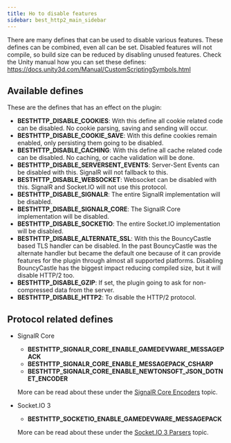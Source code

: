 ```yaml
---
title: Ho to disable features
sidebar: best_http2_main_sidebar
---
```


There are many defines that can be used to disable various features. These defines can be combined, even all can be set. Disabled features will not compile, so build size can be reduced by disabling unused features. Check the Unity manual how you can set these defines: <https://docs.unity3d.com/Manual/CustomScriptingSymbols.html>

## Available defines

These are the defines that has an effect on the plugin:

- **BESTHTTP_DISABLE_COOKIES**: With this define all cookie related code can be disabled. No cookie parsing, saving and sending will occur.
- **BESTHTTP_DISABLE_COOKIE_SAVE**: With this define cookies remain enabled, only persisting them going to be disabled.
- **BESTHTTP_DISABLE_CACHING**: With this define all cache related code can be disabled. No caching, or cache validation will be done.
- **BESTHTTP_DISABLE_SERVERSENT_EVENTS**: Server-Sent Events can be disabled with this. SignalR will not fallback to this.
- **BESTHTTP_DISABLE_WEBSOCKET**: Websocket can be disabled with this. SignalR and Socket.IO will not use this protocol.
- **BESTHTTP_DISABLE_SIGNALR**: The entire SignalR implementation will be disabled.
- **BESTHTTP_DISABLE_SIGNALR_CORE**: The SignalR Core implementation will be disabled.
- **BESTHTTP_DISABLE_SOCKETIO**: The entire Socket.IO implementation will be disabled.
- **BESTHTTP_DISABLE_ALTERNATE_SSL**: With this the BouncyCastle based TLS handler can be disabled. In the past BouncyCastle was the alternate handler but became the default one because of it can provide features for the plugin through almost all supported platforms. Disabling BouncyCastle has the biggest impact reducing compiled size, but it will disable HTTP/2 too.
- **BESTHTTP_DISABLE_GZIP**: If set, the plugin going to ask for non-compressed data from the server.
- **BESTHTTP_DISABLE_HTTP2**: To disable the HTTP/2 protocol.

## Protocol related defines

* SignalR Core
	- **BESTHTTP_SIGNALR_CORE_ENABLE_GAMEDEVWARE_MESSAGEPACK**
	- **BESTHTTP_SIGNALR_CORE_ENABLE_MESSAGEPACK_CSHARP**
	- **BESTHTTP_SIGNALR_CORE_ENABLE_NEWTONSOFT_JSON_DOTNET_ENCODER**
	
	More can be read about these under the [SignalR Core Encoders](../protocols/signalr_core/Encoders.html) topic.
	
* Socket.IO 3
	- **BESTHTTP_SOCKETIO_ENABLE_GAMEDEVWARE_MESSAGEPACK**
	
	More can be read about these under the [Socket.IO 3 Parsers](../protocols/socketio/socketio.html#parsers) topic.